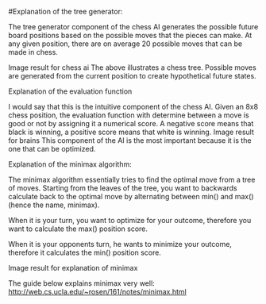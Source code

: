 #Explanation of the tree generator:

The tree generator component of the chess AI generates the possible future board positions based on the possible moves that the pieces can make.  At any given position, there are on average 20 possible moves that can be made in chess.

 Image result for chess ai
The above illustrates a chess tree.  Possible moves are generated from the current position to create hypothetical future states. 

Explanation of the evaluation function

I would say that this is the intuitive component of the chess AI.  Given an 8x8 chess position, the evaluation function with determine between a move is good or not by assigning it a numerical score.   A negative score means that black is winning, a positive score means that white is winning.
Image result for brains
This component of the AI is the most important because it is the one that can be optimized.


Explanation of the minimax algorithm:

The minimax algorithm essentially tries to find the optimal move from a tree of moves.   Starting from the leaves of the tree, you want to backwards calculate back to the optimal move by alternating between min() and max() (hence the name, minimax). 

When it is your turn, you want to optimize for your outcome, therefore you want to calculate the max() position score. 

When it is your opponents turn, he wants to minimize your outcome, therefore it calculates the min() position score.

Image result for explanation of minimax

The guide below explains minimax very well:
http://web.cs.ucla.edu/~rosen/161/notes/minimax.html
